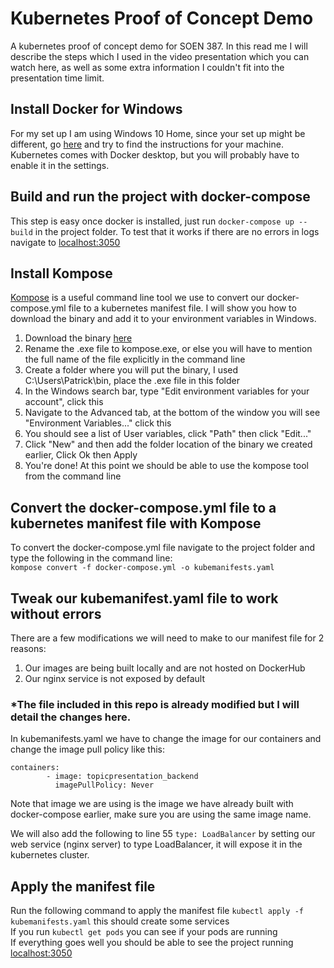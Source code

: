 # Kubernetes Proof of Concept Demo
A kubernetes proof of concept demo for SOEN 387. In this read me I will describe the steps which I used in the video presentation which you can watch here, as well as some extra information I couldn't fit into the presentation time limit.

## Install Docker for Windows
For my set up I am using Windows 10 Home, since your set up might be different, go [here](https://docs.docker.com/docker-for-windows/install/) and try to find the instructions for your machine. Kubernetes comes with Docker desktop, but you will probably have to enable it in the settings.

## Build and run the project with docker-compose
This step is easy once docker is installed, just run `docker-compose up --build` in the project folder. To test that it works if there are no errors in logs navigate to [localhost:3050](https://localhost:3050)
## Install Kompose
[Kompose](https://github.com/kubernetes/kompose) is a useful command line tool we use to convert our docker-compose.yml file to a kubernetes manifest file. I will show you how to download the binary and add it to your environment variables in Windows.
1. Download the binary [here](https://github.com/kubernetes/kompose/releases/download/v1.22.0/kompose-windows-amd64.exe)
2. Rename the .exe file to kompose.exe, or else you will have to mention the full name of the file explicitly in the command line
3. Create a folder where you will put the binary, I used C:\Users\Patrick\bin, place the .exe file in this folder
4. In the Windows search bar, type "Edit environment variables for your account", click this
5. Navigate to the Advanced tab, at the bottom of the window you will see "Environment Variables..." click this
6. You should see a list of User variables, click "Path" then click "Edit..." 
7. Click "New" and then add the folder location of the binary we created earlier, Click Ok then Apply
8. You're done! At this point we should be able to use the kompose tool from the command line

## Convert the docker-compose.yml file to a kubernetes manifest file with Kompose
To convert the docker-compose.yml file navigate to the project folder and type the following in the command line:<br />
`kompose convert -f docker-compose.yml -o kubemanifests.yaml`

## Tweak our kubemanifest.yaml file to work without errors

There are a few modifications we will need to make to our manifest file for 2 reasons:
1. Our images are being built locally and are not hosted on DockerHub
2. Our nginx service is not exposed by default

 ### *The file included in this repo is already modified but I will detail the changes here.

In kubemanifests.yaml we have to change the image for our containers and change the image pull policy like this: <br />
```
containers:
        - image: topicpresentation_backend
          imagePullPolicy: Never
```

Note that image we are using is the image we have already built with docker-compose earlier, make sure you are using the same image name.

We will also add the following to line 55 `type: LoadBalancer` by setting our web service (nginx server) to type LoadBalancer, it will expose it in the kubernetes cluster.

## Apply the manifest file
Run the following command to apply the manifest file `kubectl apply -f kubemanifests.yaml` this should create some services <br />
If you run `kubectl get pods` you can see if your pods are running <br />
If everything goes well you should be able to see the project running [localhost:3050](https://localhost:3050)
